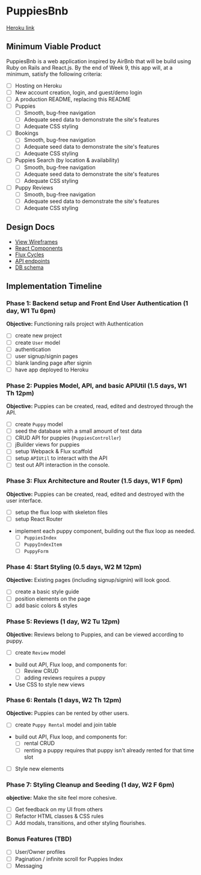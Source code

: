 # PuppiesBnb

[Heroku link][heroku]

[heroku]: http://www.herokuapp.com

## Minimum Viable Product

PuppiesBnb is a web application inspired by AirBnb that will be build using Ruby on Rails and React.js.  By the end of Week 9, this app will, at a minimum, satisfy the following criteria:

- [ ] Hosting on Heroku
- [ ] New account creation, login, and guest/demo login
- [ ] A production README, replacing this README
- [ ] Puppies
  - [ ] Smooth, bug-free navigation
  - [ ] Adequate seed data to demonstrate the site's features
  - [ ] Adequate CSS styling
- [ ] Bookings
  - [ ] Smooth, bug-free navigation
  - [ ] Adequate seed data to demonstrate the site's features
  - [ ] Adequate CSS styling
- [ ] Puppies Search (by location & availability)
  - [ ] Smooth, bug-free navigation
  - [ ] Adequate seed data to demonstrate the site's features
  - [ ] Adequate CSS styling
- [ ] Puppy Reviews
  - [ ] Smooth, bug-free navigation
  - [ ] Adequate seed data to demonstrate the site's features
  - [ ] Adequate CSS styling

## Design Docs
* [View Wireframes][views]
* [React Components][components]
* [Flux Cycles][flux-cycles]
* [API endpoints][api-endpoints]
* [DB schema][schema]

[views]: docs/views.md
[components]: docs/components.md
[flux-cycles]: docs/flux-cycles.md
[api-endpoints]: docs/api-endpoints.md
[schema]: docs/schema.md

## Implementation Timeline

### Phase 1: Backend setup and Front End User Authentication (1 day, W1 Tu 6pm)

**Objective:** Functioning rails project with Authentication

- [ ] create new project
- [ ] create `User` model
- [ ] authentication
- [ ] user signup/signin pages
- [ ] blank landing page after signin
- [ ] have app deployed to Heroku

### Phase 2: Puppies Model, API, and basic APIUtil (1.5 days, W1 Th 12pm)

**Objective:** Puppies can be created, read, edited and destroyed through
the API.

- [ ] create `Puppy` model
- [ ] seed the database with a small amount of test data
- [ ] CRUD API for puppies (`PuppiesController`)
- [ ] jBuilder views for puppies
- [ ] setup Webpack & Flux scaffold
- [ ] setup `APIUtil` to interact with the API
- [ ] test out API interaction in the console.

### Phase 3: Flux Architecture and Router (1.5 days, W1 F 6pm)

**Objective:** Puppies can be created, read, edited and destroyed with the user interface.

- [ ] setup the flux loop with skeleton files
- [ ] setup React Router
- implement each puppy component, building out the flux loop as needed.
  - [ ] `PuppiesIndex`
  - [ ] `PuppyIndexItem`
  - [ ] `PuppyForm`

### Phase 4: Start Styling (0.5 days, W2 M 12pm)

**Objective:** Existing pages (including signup/signin) will look good.

- [ ] create a basic style guide
- [ ] position elements on the page
- [ ] add basic colors & styles

### Phase 5: Reviews (1 day, W2 Tu 12pm)

**Objective:** Reviews belong to Puppies, and can be viewed according to puppy.

- [ ] create `Review` model
- build out API, Flux loop, and components for:
  - [ ] Review CRUD
  - [ ] adding reviews requires a puppy
- Use CSS to style new views

### Phase 6: Rentals (1 days, W2 Th 12pm)

**Objective:** Puppies can be rented by other users.

- [ ] create `Puppy Rental` model and join table
- build out API, Flux loop, and components for:
  - [ ] rental CRUD
  - [ ] renting a puppy requires that puppy isn't already rented for that time slot
- [ ] Style new elements


### Phase 7: Styling Cleanup and Seeding (1 day, W2 F 6pm)

**objective:** Make the site feel more cohesive.

- [ ] Get feedback on my UI from others
- [ ] Refactor HTML classes & CSS rules
- [ ] Add modals, transitions, and other styling flourishes.

### Bonus Features (TBD)
- [ ] User/Owner profiles
- [ ] Pagination / infinite scroll for Puppies Index
- [ ] Messaging

[phase-one]: docs/phases/phase1.md
[phase-two]: docs/phases/phase2.md
[phase-three]: docs/phases/phase3.md
[phase-four]: docs/phases/phase4.md
[phase-five]: docs/phases/phase5.md
